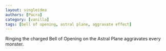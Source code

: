 ```yaml
---
layout: singleidea
authors: [Pacra]
category: [vanilla]
tags: [bell of opening, astral plane, aggravate effect]
---
```

Ringing the charged Bell of Opening on the Astral Plane aggravates every monster.
